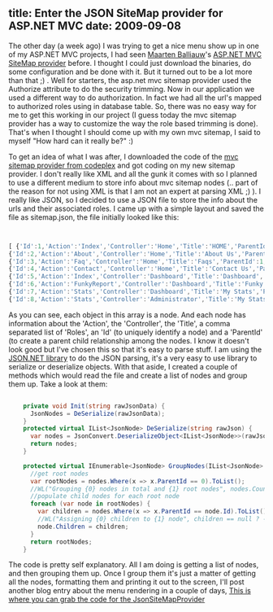 title: Enter the JSON SiteMap provider for ASP.NET MVC
date: 2009-09-08
---

The other day (a week ago) I was trying to get a nice menu show up in one of my ASP.NET MVC projects, I had seen [Maarten Balliauw][1]'s 
[ASP.NET MVC SiteMap provider][2] before. I thought I could just download the binaries, do some configuration and be done with it. 
But it turned out to be a lot more than that ;) . Well for starters, the asp.net mvc sitemap provider used the Authorize attribute to do the security trimming. 
Now in our application we used a different way to do authorization. In fact we had all the url's mapped to authorized roles using in database table. 
So, there was no easy way for me to get this working in our project (I guess today the mvc sitemap provider has a way to customize the way the role based trimming is done). 
That's when I thought I should come up with my own mvc sitemap, I said to myself "How hard can it really be?" :)  

To get an idea of what I was after, I downloaded the code of the [mvc sitemap provider from codeplex][3] and got coding on my new sitemap provider. 
I don't really like XML and all the gunk it comes with so I planned to use a different medium to store info about mvc sitemap nodes (.. part of the reason for not using XML 
is that I am not an expert at parsing XML ;) ). I really like JSON, so I decided to use a JSON file to store the info about the urls and their associated roles. 
I came up with a simple layout and saved the file as sitemap.json, the file initially looked like this: 


~~~js


[ {'Id':1,'Action':'Index','Controller':'Home','Title':'HOME','ParentId':0,'Role':'Anonymous,Administrator,Dashboard'}, 
{'Id':2,'Action':'About','Controller':'Home','Title':'About Us','ParentId':1,'Role':'Anonymous,Administrator,Dashboard'}, 
{'Id':3,'Action':'Faq','Controller':'Home','Title':'Faqs','ParentId':1,'Role':'Anonymous,Administrator,Dashboard'}, 
{'Id':4,'Action':'Contact','Controller':'Home','Title':'Contact Us','ParentId':1,'Role':'Anonymous,Administrator,Dashboard'}, 
{'Id':5,'Action':'Index','Controller':'Dashboard','Title':'Dashboard','ParentId':0,'Role':'Administrator'}, 
{'Id':6,'Action':'FunkyReport','Controller':'Dashboard','Title':'Funky Report','ParentId':5,'Role':'Administrator'}, 
{'Id':7,'Action':'Stats','Controller':'Dashboard','Title':'My Stats','ParentId':5,'Role':'Administrator'}, 
{'Id':8,'Action':'Stats','Controller':'Administrator','Title':'My Stats','ParentId':0,'Role':'Administrator'} ]


~~~


As you can see, each object in this array is a node. And each node has information about the 'Action', the 'Controller', the 'Title', a comma separated list of 'Roles', an 'Id' 
(to uniquely identify a node) and a 'ParentId' (to create a parent child relationship among the nodes. I know it doesn't look good but 
I've chosen this so that it's easy to parse stuff. I am using the [JSON.NET library][4] to do the JSON parsing, it's a very easy to use library to serialize or deserialize objects. With that aside, 
I created a couple of methods which would read the file and create a list of nodes and group them up. Take a look at them:


~~~csharp

    private void Init(string rawJsonData) { 
      JsonNodes = DeSerialize(rawJsonData); 
    } 
    protected virtual IList<JsonNode> DeSerialize(string rawJson) { 
      var nodes = JsonConvert.DeserializeObject<IList<JsonNode>>(rawJson); 
      return nodes; 
    }

    protected virtual IEnumerable<JsonNode> GroupNodes(IList<JsonNode> nodes) { 
      //get root nodes 
      var rootNodes = nodes.Where(x => x.ParentId == 0).ToList(); 
      //WL("Grouping {0} nodes in total and {1} root nodes", nodes.Count, rootNodes.Count()); 
      //populate child nodes for each root node 
      foreach (var node in rootNodes) { 
        var children = nodes.Where(x => x.ParentId == node.Id).ToList(); 
        //WL("Assigning {0} children to {1} node", children == null ? -1 : children.Count(), node.Title); 
        node.Children = children; 
      } 
      return rootNodes; 
    } 

~~~


The code is pretty self explanatory. All I am doing is getting a list of nodes, and then grouping them up. 
Once I group them it's just a matter of getting all the nodes, formatting them and printing it out to the screen, I'll post another blog entry about the menu rendering in a couple of days, 
[This is where you can grab the code for the JsonSiteMapProvider][5]

  [1]: http://blog.maartenballiauw.be
  [2]: http://mvcsitemap.codeplex.com/
  [3]: http://mvcsitemap.codeplex.com/
  [4]: http://www.codeplex.com/Json
  [5]: http://github.com/minhajuddin/sitemaplite/tree/master

